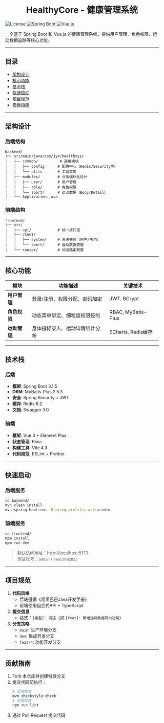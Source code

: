 <h1 align="center">HealthyCore - 健康管理系统</h1>

![License](https://img.shields.io/badge/License-MIT-blue)
![Spring Boot](https://img.shields.io/badge/Spring%20Boot-3.1.5-green)
![Vue.js](https://img.shields.io/badge/Vue.js-3.2.13-brightgreen)

一个基于 Spring Boot 和 Vue.js 的健康管理系统，提供用户管理、角色权限、运动数据追踪等核心功能。

---

## 目录
- [架构设计](#架构设计)
- [核心功能](#核心功能)
- [技术栈](#技术栈)
- [快速启动](#快速启动)
- [项目规范](#项目规范)
- [贡献指南](#贡献指南)

---

## 架构设计
### 后端结构
```text
backend/
├── src/main/java/com/jyx/healthsys/
│   ├── common/          # 通用模块
│   │   ├── config      # 配置中心（Redis/Security等）
│   │   └── utils       # 工具类库
│   ├── modules/        # 业务模块化设计
│   │   ├── user/       # 用户管理
│   │   ├── role/       # 角色权限
│   │   └── sport/      # 运动数据（Body/Detail）
│   └── Application.java
```

### 前端结构
```text
frontend/
├── src/
│   ├── api/            # 统一接口层
│   ├── views/
│   │   ├── system/     # 系统管理（用户/角色）
│   │   └── sport/      # 运动数据管理
│   └── router/         # 动态路由配置
```

---

## 核心功能
| 模块         | 功能描述                       | 关键技术           |
| ------------ | ------------------------------ | ------------------ |
| **用户管理** | 登录/注册、权限分配、密码加密  | JWT, BCrypt        |
| **角色权限** | 动态菜单绑定、细粒度权限控制   | RBAC, MyBatis-Plus |
| **运动管理** | 身体指标录入、运动详情统计分析 | ECharts, Redis缓存 |

---

## 技术栈
### 后端
- **框架**: Spring Boot 3.1.5
- **ORM**: MyBatis-Plus 3.5.3
- **安全**: Spring Security + JWT
- **缓存**: Redis 6.2
- **文档**: Swagger 3.0

### 前端
- **框架**: Vue 3 + Element Plus
- **状态管理**: Pinia
- **构建工具**: Vite 4.3
- **代码规范**: ESLint + Prettier

---

## 快速启动
### 后端服务
```bash
cd backend/
mvn clean install
mvn spring-boot:run -Dspring.profiles.active=dev
```

### 前端服务
```bash
cd frontend/
npm install
npm run dev
```
> 默认访问地址：http://localhost:5173  
> 测试账号：`admin` / `health@2023`

---

## 项目规范
1. **代码风格**
   - 后端遵循《阿里巴巴Java开发手册》
   - 前端使用组合式API + TypeScript
2. **提交信息**
   - 格式：`[类型]: 描述`（如 `[feat]: 新增运动数据导出功能`）
3. **分支策略**
   - `main`: 生产环境分支
   - `dev`: 集成开发分支
   - `feat/*`: 功能开发分支

---

## 贡献指南
1. Fork 本仓库并创建特性分支
2. 提交代码前执行：
   ```bash
   # 后端检查
   mvn checkstyle:check
   # 前端检查
   npm run lint
   ```
3. 通过 Pull Request 提交代码
